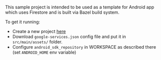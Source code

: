 This sample project is intended to be used as a template for Android app which uses Firestore and is
built via Bazel build system.

To get it running:
* Create a new project [here](https://console.firebase.google.com/)
* Download `google-services.json` config file and put it in `src/main/assets/` folder.
* Configure `android_sdk_repository` in WORKSPACE as described there (set `ANDROID_HOME` env variable)
